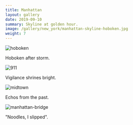 ```yaml
---
title: Manhattan
layout: gallery
date: 2019-09-10
summary: Skyline at golden hour.
image: /gallery/new_york/manhattan-skyline-hoboken.jpg
weight: 7
---
```


![hoboken](/gallery/new_york/manhattan-skyline-hoboken.jpg)

Hoboken after storm.

![911](/gallery/new_york/DSC02942-Edit.jpg)

Vigilance shrines bright.

![midtown](/gallery/new_york/midtown-iso-too-high.jpg)

Echos from the past.

![manhattan-bridge](/gallery/new_york/DSC00347.jpg)

"Noodles, I slipped".
